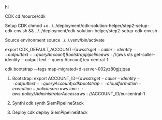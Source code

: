 hi


CDK
cd /source/cdk


Setup CDK
chmod +x ../../deployment/cdk-solution-helper/step2-setup-cdk-env.sh && ../../deployment/cdk-solution-helper/step2-setup-cdk-env.sh

Source environment
source ../../.venv/bin/activate

export CDK_DEFAULT_ACCOUNT=$(aws sts get-caller-identity --output text --query Account)
Bootstrap pipeline
aws://$(aws sts get-caller-identity --output text --query Account)/eu-central-1

cdk bootstrap --tags map-migrated=d-server-002yz80gjzjqaa

1. Bootstrap:
export ACCOUNT_ID=$(aws sts get-caller-identity --output text --query Account)
cdk bootstrap --cloudformation-execution-policies arn\:aws\:iam::aws\:policy/AdministratorAccess aws://$ACCOUNT_ID/eu-central-1

2. Synthi
cdk synth SiemPipelineStack

3. Deploy 
cdk deploy SiemPipelineStack

